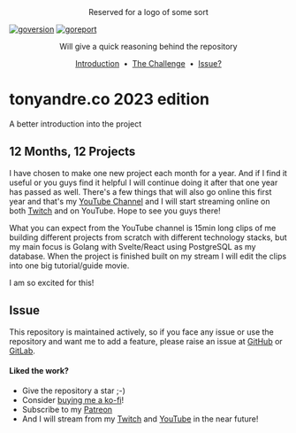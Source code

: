 <div align="center">
    Reserved for a logo of some sort
</div>

[![goversion]](https://github.com/t0nyandre/tonyandre.co-v2023)
[![goreport]](https://goreportcard.com/report/github.com/t0nyandre/tonyandre.co-v2023)

<p align="center">
  Will give a quick reasoning behind the repository
</p>

<p align="center">
    <a href="#tonyandre.co-2023-edition">Introduction</a> &nbsp;&bull;&nbsp;
    <a href="#12-months-12-projects">The Challenge</a> &nbsp;&bull;&nbsp;
    <a href="#issue">Issue?</a>
</p>

# tonyandre.co 2023 edition

A better introduction into the project

## 12 Months, 12 Projects

I have chosen to make one new project each month for a year. And if I find it useful or you guys find it helpful I will continue doing it after that one year has passed as well.
There's a few things that will also go online this first year and that's my [YouTube Channel](https://youtube.com/@t0nyandre) and I will start streaming online on both [Twitch](https://www.twitch.tv/t0nyandre) and on YouTube. Hope to see you guys there!

What you can expect from the YouTube channel is 15min long clips of me building different projects from scratch with different technology stacks, but my main focus is Golang with Svelte/React using PostgreSQL as my database. When the project is finished built on my stream I will edit the clips into one big tutorial/guide movie.

I am so excited for this!

## Issue
This repository is maintained actively, so if you face any issue or use the repository and want me to add a feature, please raise an issue at [GitHub](https://github.com/t0nyandre/tonyandre.co-v2023/issues/new) or [GitLab](https://gitlab.com/t0nyandre/tonyandre.co-v2023/-/issues/new).

#### Liked the work?
- Give the repository a star ;-)
- Consider [buying me a ko-fi](https://www.ko-fi.com/t0nyandre)!
- Subscribe to my [Patreon](https://patreon.com/t0nyandre)
- And I will stream from my [Twitch](https://patreon.com/t0nyandre) and [YouTube](https://youtube.com/@t0nyandre) in the near future!


[goversion]: https://img.shields.io/github/go-mod/go-version/t0nyandre/tonyandre.co-v2023.svg
[goreport]: https://goreportcard.com/badge/github.com/nanomsg/mangos
